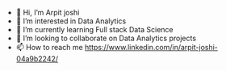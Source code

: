 - 👋 Hi, I’m Arpit joshi
- 👀 I’m interested in Data Analytics
- 🌱 I’m currently learning Full stack Data Science
- 💞️ I’m looking to collaborate on Data Analytics projects
- 📫 How to reach me https://www.linkedin.com/in/arpit-joshi-04a9b2242/

<!---
Arpitjoshi2014/Arpitjoshi2014 is a ✨ special ✨ repository because its `README.md` (this file) appears on your GitHub profile.
You can click the Preview link to take a look at your changes.
--->
